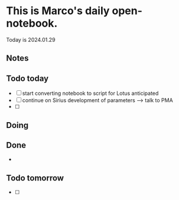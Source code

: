 # This is Marco's daily open-notebook.

Today is 2024.01.29


## Notes

## Todo today
- [ ] start converting notebook to script for Lotus anticipated
- [ ] continue on Sirius development of parameters --> talk to PMA
- [ ] 

## Doing


## Done
*  


## Todo tomorrow
- [ ]